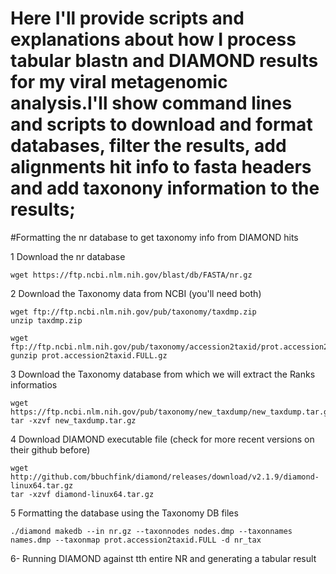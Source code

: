 # Here I'll provide scripts and explanations about how I process tabular blastn and DIAMOND results for my viral metagenomic analysis.I'll show command lines and scripts to download and format databases, filter the results, add alignments hit info to fasta headers and add taxonony information to the results;

#Formatting the nr database to get taxonomy info from DIAMOND hits

  1 Download the nr database
  
    wget https://ftp.ncbi.nlm.nih.gov/blast/db/FASTA/nr.gz
   
  2 Download the Taxonomy data from NCBI (you'll need both)

    wget ftp://ftp.ncbi.nlm.nih.gov/pub/taxonomy/taxdmp.zip
    unzip taxdmp.zip

    wget ftp://ftp.ncbi.nlm.nih.gov/pub/taxonomy/accession2taxid/prot.accession2taxid.FULL.gz
    gunzip prot.accession2taxid.FULL.gz

  3 Download the Taxonomy database from which we will extract the Ranks informatios

    wget https://ftp.ncbi.nlm.nih.gov/pub/taxonomy/new_taxdump/new_taxdump.tar.gz
    tar -xzvf new_taxdump.tar.gz
      
  4 Download DIAMOND executable file (check for more recent versions on their github before)

    wget http://github.com/bbuchfink/diamond/releases/download/v2.1.9/diamond-linux64.tar.gz
    tar -xzvf diamond-linux64.tar.gz

  5 Formatting the database using the Taxonomy DB files

    ./diamond makedb --in nr.gz --taxonnodes nodes.dmp --taxonnames names.dmp --taxonmap prot.accession2taxid.FULL -d nr_tax

  6- Running DIAMOND against tth entire NR and generating a tabular result






